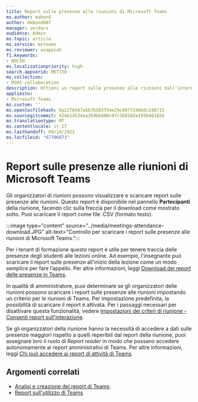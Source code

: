 ```yaml
---
title: Report sulle presenze alle riunioni di Microsoft Teams
ms.author: mabond
author: mkbond007
manager: serdars
audience: Admin
ms.topic: article
ms.service: msteams
ms.reviewer: asappiah
f1.keywords:
- NOCSH
ms.localizationpriority: high
search.appverid: MET150
ms.collection:
- M365-collaboration
description: Ottieni un report sulle presenze alle riunioni dall'interno di Teams. Questo report integra i report sull'utilizzo disponibili nell'interfaccia di amministrazione di Teams.
appliesto:
- Microsoft Teams
ms.custom: ''
ms.openlocfilehash: 6a2276547a6b7b5b5f54e29c80772466dc246715
ms.sourcegitcommit: 424b14534aa269bb408c97c368102a193b481656
ms.translationtype: MT
ms.contentlocale: it-IT
ms.lasthandoff: 09/14/2022
ms.locfileid: "67706873"
---
```

# <a name="microsoft-teams-meeting-attendance-report"></a>Report sulle presenze alle riunioni di Microsoft Teams

Gli organizzatori di riunioni possono visualizzare e scaricare report sulle presenze alle riunioni. Questo report è disponibile nel pannello **Partecipanti** della riunione, facendo clic sulla freccia per il download come mostrato sotto. Puoi scaricare il report come file .CSV (formato testo).

:::image type="content" source="../media/meetings-attendance-download.JPG" alt-text="Controllo per scaricare i report sulle presenze alle riunioni di Microsoft Teams.":::

Per i tenant di formazione questo report è utile per tenere traccia delle presenze degli studenti alle lezioni online. Ad esempio, l'insegnante può scaricare il report sulle presenze all'inizio della lezione come un modo semplice per fare l’appello. Per altre informazioni, leggi [Download dei report delle presenze in Teams](https://support.office.com/article/download-attendance-reports-in-teams-ae7cf170-530c-47d3-84c1-3aedac74d310).

In qualità di amministratore, puoi determinare se gli organizzatori delle riunioni possono scaricare i report sulle presenze alle riunioni impostando un criterio per le riunioni di Teams. Per impostazione predefinita, la possibilità di scaricare il report è attivata. Per i passaggi necessari per disattivare questa funzionalità, vedere [Impostazioni dei criteri di riunione - Consenti report sull'interazione](../meeting-policies-in-teams-general.md#engagement-report).

Se gli organizzatori della riunione hanno la necessità di accedere a dati sulle presenze maggiori rispetto a quelli reperibili dal report della riunione, puoi assegnare loro il ruolo di *Report reader* in modo che possano accedere autonomamente ai report amministrativi di Teams. Per altre informazioni, leggi [Chi può accedere ai report di attività di Teams](../teams-activity-reports.md#who-can-access-the-teams-activity-reports). 

## <a name="related-topics"></a>Argomenti correlati

- [Analisi e creazione dei report di Teams](teams-reporting-reference.md).
- [Report sull'utilizzo di Teams](teams-usage-report.md)
